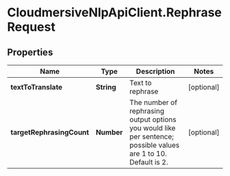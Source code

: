 # CloudmersiveNlpApiClient.RephraseRequest

## Properties
Name | Type | Description | Notes
------------ | ------------- | ------------- | -------------
**textToTranslate** | **String** | Text to rephrase | [optional] 
**targetRephrasingCount** | **Number** | The number of rephrasing output options you would like per sentence; possible values are 1 to 10.  Default is 2. | [optional] 


